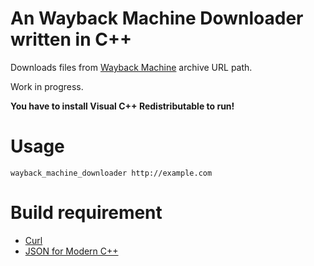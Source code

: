 # An Wayback Machine Downloader written in C++

Downloads files from [Wayback Machine](https://web.archive.org/) archive URL path.

Work in progress.

**You have to install Visual C++ Redistributable to run!**

# Usage

    wayback_machine_downloader http://example.com

# Build requirement

- [Curl](https://curl.se/)
- [JSON for Modern C++](https://github.com/nlohmann/json)
